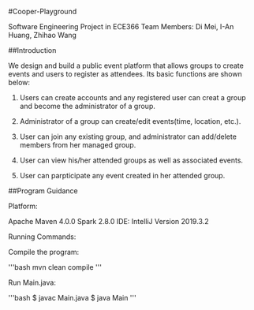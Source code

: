 #Cooper-Playground

Software Engineering Project in ECE366
Team Members: Di Mei, I-An Huang, Zhihao Wang

##Introduction

We design and build a public event platform that allows groups to create events and users to register as attendees. Its basic functions are shown below:

1. Users can create accounts and any registered user can creat a group and become the administrator of a group.

2. Administrator of a group can create/edit events(time, location, etc.).

3. User can join any existing group, and administrator can add/delete members from her managed group.

4. User can view his/her attended groups as well as associated events.

5. User can parpticipate any event created in her attended group.

##Program Guidance

Platform:

Apache Maven 4.0.0
Spark 2.8.0
IDE: IntelliJ Version 2019.3.2

Running Commands:

Compile the program:

'''bash
mvn clean compile
'''

Run Main.java:

'''bash
$ javac Main.java
$ java Main
'''
